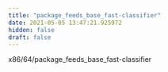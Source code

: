 ```yaml
---
title: "package_feeds_base_fast-classifier"
date: 2021-05-05 13:47:21.925972
hidden: false
draft: false
---
```


x86/64/package_feeds_base_fast-classifier

